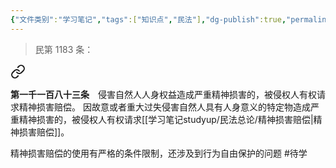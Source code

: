 ```yaml
---
{"文件类别":"学习笔记","tags":["知识点","民法"],"dg-publish":true,"permalink":"/学习笔记studyup/民法总论/精神损害赔偿/","dgPassFrontmatter":true,"created":"2024-10-16T11:29:26.688+08:00","updated":"2024-10-25T12:16:11.469+08:00"}
---
```


>民第 1183 条：
<div class="transclusion internal-embed is-loaded"><a class="markdown-embed-link" href="/////#t1183" aria-label="Open link"><svg xmlns="http://www.w3.org/2000/svg" width="24" height="24" viewBox="0 0 24 24" fill="none" stroke="currentColor" stroke-width="2" stroke-linecap="round" stroke-linejoin="round" class="svg-icon lucide-link"><path d="M10 13a5 5 0 0 0 7.54.54l3-3a5 5 0 0 0-7.07-7.07l-1.72 1.71"></path><path d="M14 11a5 5 0 0 0-7.54-.54l-3 3a5 5 0 0 0 7.07 7.07l1.71-1.71"></path></svg></a><div class="markdown-embed">



**第一千一百八十三条**　侵害自然人人身权益造成严重精神损害的，被侵权人有权请求精神损害赔偿。
因故意或者重大过失侵害自然人具有人身意义的特定物造成严重精神损害的，被侵权人有权请求[[学习笔记studyup/民法总论/精神损害赔偿\|精神损害赔偿]]。 

</div></div>


精神损害赔偿的使用有严格的条件限制，还涉及到行为自由保护的问题 #待学 